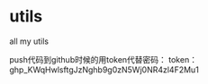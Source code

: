 # utils
all my utils


push代码到github时候的用token代替密码：
    token：   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
